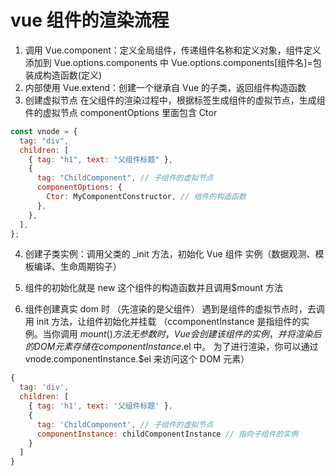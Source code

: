 # vue 组件的渲染流程

1. 调用 Vue.component：定义全局组件，传递组件名称和定义对象，组件定义添加到 Vue.options.components 中
   Vue.options.components[组件名]=包装成构造函数(定义)
2. 内部使用 Vue.extend：创建一个继承自 Vue 的子类，返回组件构造函数
3. 创建虚拟节点 在父组件的渲染过程中，根据标签生成组件的虚拟节点，生成组件的虚拟节点 componentOptions 里面包含 Ctor

```js
const vnode = {
  tag: "div",
  children: [
    { tag: "h1", text: "父组件标题" },
    {
      tag: "ChildComponent", // 子组件的虚拟节点
      componentOptions: {
        Ctor: MyComponentConstructor, // 组件的构造函数
      },
    },
  ],
};
```

4. 创建子类实例：调用父类的 \_init 方法，初始化 Vue 组件 实例（数据观测、模板编译、生命周期钩子）
5. 组件的初始化就是 new 这个组件的构造函数并且调用$mount 方法

6. 组件创建真实 dom 时 （先渲染的是父组件） 遇到是组件的虚拟节点时，去调用 init 方法，让组件初始化并挂载
   （ccomponentInstance 是指组件的实例。当你调用 $mount() 方法无参数时，Vue 会创建该组件的实例，
   并将渲染后的 DOM 元素存储在 componentInstance.$el 中。
   为了进行渲染，你可以通过 vnode.componentInstance.$el 来访问这个 DOM 元素）

```js
{
  tag: 'div',
  children: [
    { tag: 'h1', text: '父组件标题' },
    {
      tag: 'ChildComponent', // 子组件的虚拟节点
      componentInstance: childComponentInstance // 指向子组件的实例
    }
  ]
}
```
